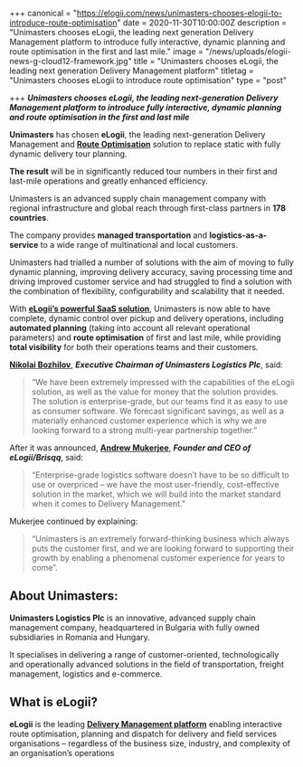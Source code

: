 +++
canonical = "https://elogii.com/news/unimasters-chooses-elogii-to-introduce-route-optimisation"
date = 2020-11-30T10:00:00Z
description = "Unimasters chooses eLogii, the leading next generation Delivery Management platform to introduce fully interactive, dynamic planning and route optimisation in the first and last mile."
image = "/news/uploads/elogii-news-g-cloud12-framework.jpg"
title = "Unimasters chooses eLogii, the leading next generation Delivery Management platform"
titletag = "Unimasters chooses eLogii to introduce route optimisation"
type = "post"

+++
**_Unimasters chooses eLogii, the leading next-generation Delivery Management platform to introduce fully interactive, dynamic planning and route optimisation in the first and last mile_**

**Unimasters** has chosen **eLogii**, the leading next-generation Delivery Management and [**Route Optimisation**](https://elogii.com/blog/guide-to-route-optimization-software/ "Route optimization software") solution to replace static with fully dynamic delivery tour planning.

**The result** will be in significantly reduced tour numbers in their first and last-mile operations and greatly enhanced efficiency.

Unimasters is an advanced supply chain management company with regional infrastructure and global reach through first-class partners in **178 countries**.

The company provides **managed transportation** and **logistics-as-a-service** to a wide range of multinational and local customers.

Unimasters had trialled a number of solutions with the aim of moving to fully dynamic planning, improving delivery accuracy, saving processing time and driving improved customer service and had struggled to find a solution with the combination of flexibility, configurability and scalability that it needed.

With [**eLogii’s powerful SaaS solution**](https://elogii.com/platform "delivery management saas platform"), Unimasters is now able to have complete, dynamic control over pickup and delivery operations, including **automated planning** (taking into account all relevant operational parameters) and **route optimisation** of first and last mile, while providing **total visibility** for both their operations teams and their customers.

[**Nikolai Bozhilov**](https://www.linkedin.com/in/nikolai-bozhilov-0b11643/?originalSubdomain=bg "Nikolai Bozhilov"), **_Executive Chairman of Unimasters Logistics Plc_**, said:

> “We have been extremely impressed with the capabilities of the eLogii solution, as well as the value for money that the solution provides. The solution is enterprise-grade, but our teams find it as easy to use as consumer software. We forecast significant savings, as well as a materially enhanced customer experience which is why we are looking forward to a strong multi-year partnership together.”

After it was announced, [**Andrew Mukerjee**](https://www.linkedin.com/in/andrew-mukerjee-93246822/?originalSubdomain=uk "Andrew Mukerjee"), **_Founder and CEO of eLogii/Brisqq_**, said:

> “Enterprise-grade logistics software doesn’t have to be so difficult to use or overpriced – we have the most user-friendly, cost-effective solution in the market, which we will build into the market standard when it comes to Delivery Management.”

Mukerjee continued by explaining:

> “Unimasters is an extremely forward-thinking business which always puts the customer first, and we are looking forward to supporting their growth by enabling a phenomenal customer experience for years to come”.

## About Unimasters:

**Unimasters Logistics Plc** is an innovative, advanced supply chain management company, headquartered in Bulgaria with fully owned subsidiaries in Romania and Hungary.

It specialises in delivering a range of customer-oriented, technologically and operationally advanced solutions in the field of transportation, freight management, logistics and e-commerce.

## What is eLogii?

**eLogii** is the leading [**Delivery Management platform**](https://elogii.com/blog/delivery-management-platforms/ "delivery management platform") enabling interactive route optimisation, planning and dispatch for delivery and field services organisations – regardless of the business size, industry, and complexity of an organisation’s operations